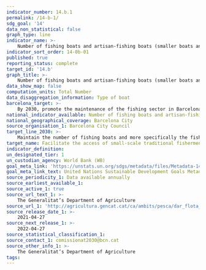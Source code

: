 ```yaml
---
indicator_number: 14.b.1
permalink: /14-b-1/
sdg_goal: '14'
data_non_statistical: false
graph_type: line
indicator_name: >-
    Number of fishing boats and artisan-fishing boats (smaller boats and gear) active in Barcelona
indicator_sort_order: 14-0b-01
published: true
reporting_status: complete
target_id: '14.b'
graph_title: >-
    Number of fishing boats and artisan-fishing boats (smaller boats and gear) active in Barcelona
data_show_map: false
computation_units: Total Number
data_disaggregation_information: Type of boat
barcelona_target: >-
    By 2030, promote the maintenance of the fishing sector in Barcelona, placing value on their economic, environmental and cultural contributions
national_indicator_available: Number of fishing boats and artisan-fishing boats (smaller boats and gear) active in Barcelona
national_geographical_coverage: Barcelona City
source_organisation_1: Barcelona City Council
target_line_2030: >-
    Maintain the number of fishing boats and more specifically the fishing boats using traditional techniques in Barcelona
target_name: Facilitate the access of small-scale traditional fishermen to marine resources and markets
indicator_definition:
un_designated_tier: 1
un_custodian_agency: World Bank (WB)
goal_meta_link: 'https://unstats.un.org/sdgs/metadata/files/Metadata-14-0b-01.pdf'
goal_meta_link_text: United Nations Sustainable Development Goals Metadata (pdf 894kB)
source_periodicity_1: Data available annually
source_earliest_available_1: 
source_active_1: true
source_url_text_1: >-
    The Generalitat’s Department of Agriculture 
source_url_1: 'http://agricultura.gencat.cat/ca/ambits/pesca/dar_flota_pesquera/dar_estadistiques/'
source_release_date_1: >- 
    2021-04-27
source_next_release_1: >- 
    2022-04-27
source_statistical_classification_1: 
source_contact_1: comissionat2030@bcn.cat
source_other_info_1: >-
    The Generalitat’s Department of Agriculture
tags:
---
```

